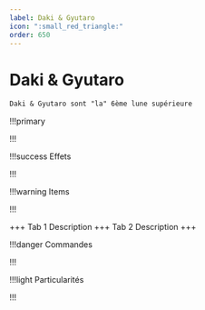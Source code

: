```yaml
---
label: Daki & Gyutaro 
icon: ":small_red_triangle:"
order: 650
---
```


# Daki & Gyutaro 

```txt
Daki & Gyutaro sont "la" 6ème lune supérieure
```

!!!primary

!!!

!!!success Effets

!!!

!!!warning Items

!!!

+++ Tab 1
Description
+++ Tab 2 
Description
+++

!!!danger Commandes

!!!

!!!light Particularités

!!!
